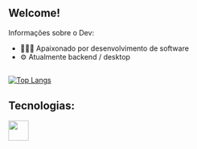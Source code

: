 ## Welcome!

<div>
  <p>Informações sobre o Dev:</p>
  <ul>
    <li> 👨🏻‍💻 Apaixonado por desenvolvimento de software </li>
    <li> ⚙️ Atualmente backend / desktop </li>
  </ul>
</div>

## 
[![Top Langs](https://github-readme-stats.vercel.app/api/top-langs/?username=oliveira-alexander&layout=donut-vertical)](https://github.com/anuraghazra/github-readme-stats)

## Tecnologias:

<div>
   <img width="40px" src="https://cdn.jsdelivr.net/gh/devicons/devicon@latest/icons/html5/html5-original-wordmark.svg" />
 
</div>
